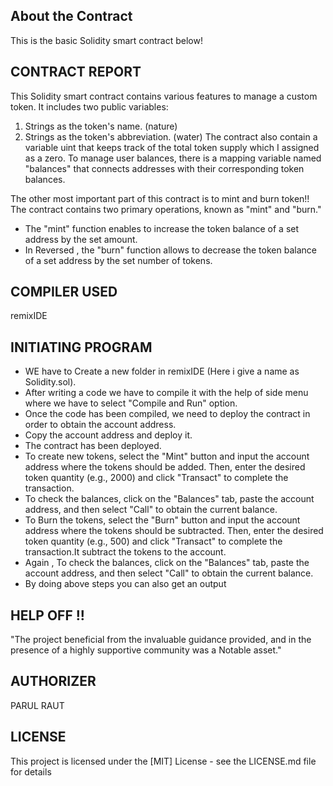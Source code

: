 ## About the Contract
This is the basic Solidity smart contract below!

## CONTRACT REPORT 
This Solidity smart contract contains various features to manage a custom token. It includes two public variables: 
1. Strings as the token's name. (nature)
2. Strings as the token's abbreviation. (water)
The contract also contain a variable uint that keeps track of the total token supply which I assigned as a zero. 
To manage user balances, there is a mapping variable named "balances" that connects addresses with their corresponding token balances.

The other most important part of this contract is to mint and burn token!!
The contract contains two primary operations, known as "mint" and "burn." 
* The "mint" function enables to increase the token balance of a set address by the set amount. 
* In Reversed , the "burn" function allows to decrease the token balance of a set address by the set number of tokens.

## COMPILER USED
 remixIDE 

## INITIATING PROGRAM 
* WE have to Create a new folder in remixIDE (Here i give a name as Solidity.sol).
* After writing a code we have to compile it with the help of side menu where we have to select "Compile and Run" option.
* Once the code has been compiled, we need to deploy the contract in order to obtain the account address.
* Copy the account address and deploy it.
* The contract has been deployed.
* To create new tokens, select the "Mint" button and input the account address where the tokens should be added. Then, enter the desired token quantity (e.g., 2000) and click "Transact" to complete the transaction.
* To check the balances, click on the "Balances" tab, paste the account address, and then select "Call" to obtain the current balance.
* To Burn the tokens, select the "Burn" button and input the account address where the tokens should be subtracted. Then, enter the desired token quantity (e.g., 500) and click "Transact" to complete the transaction.It subtract the tokens to the account.
* Again , To check the balances, click on the "Balances" tab, paste the account address, and then select "Call" to obtain the current balance.
* By doing above steps you can also get an output

## HELP OFF !!

"The project beneficial from the invaluable guidance provided, and in the presence of a highly supportive community was a Notable asset."

## AUTHORIZER
PARUL RAUT

## LICENSE
This project is licensed under the [MIT] License - see the LICENSE.md file for details
